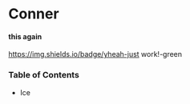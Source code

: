 
#  Conner
#### this again
https://img.shields.io/badge/yheah-just work!-green
### Table of Contents
* Ice    